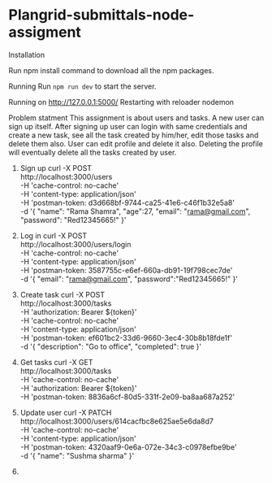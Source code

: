 # Plangrid-submittals-node-assigment

Installation

Run npm install command to download all the npm packages.

Running
Run `npm run dev` to start the server.

Running on http://127.0.0.1:5000/
Restarting with reloader nodemon

Problem statment 
This assignment is about users and tasks. A new user can sign up itself. After signing up user can login with same credentials and create a new task, see all the task created by him/her, edit those tasks and delete them also. User can edit profile and delete it also. Deleting the profile will eventually delete all the tasks created by user.


1. Sign up
  curl -X POST \
  http://localhost:3000/users \
  -H 'cache-control: no-cache' \
  -H 'content-type: application/json' \
  -H 'postman-token: d3d668bf-9744-ca25-41e6-c46f1b32e5a8' \
  -d '{
	"name": "Rama Shamra",
	"age":27,
	"email": "rama@gmail.com",
	"password": "Red12345665!"
}'

2. Log in
  curl -X POST \
  http://localhost:3000/users/login \
  -H 'cache-control: no-cache' \
  -H 'content-type: application/json' \
  -H 'postman-token: 3587755c-e6ef-660a-db91-19f798cec7de' \
  -d '{
	"email": "rama@gmail.com",
	"password":"Red12345665!"
}'

3. Create task 
curl -X POST \
  http://localhost:3000/tasks \
  -H 'authorization: Bearer ${token}' \
  -H 'cache-control: no-cache' \
  -H 'content-type: application/json' \
  -H 'postman-token: ef601bc2-33d6-9660-3ec4-30b8b18fde1f' \
  -d '{
	"description": "Go to office",
	"completed": true
}'

4. Get tasks
 curl -X GET \
  http://localhost:3000/tasks \
  -H 'cache-control: no-cache' \
  -H 'authorization: Bearer ${token}' \
  -H 'postman-token: 8836a6cf-80d5-331f-2e09-ba8aa687a252'
  
  
5. Update user
  curl -X PATCH \
  http://localhost:3000/users/614cacfbc8e625ae5e6da8d7 \
  -H 'cache-control: no-cache' \
  -H 'content-type: application/json' \
  -H 'postman-token: 4320aaf9-0e6a-072e-34c3-c0978efbe9be' \
  -d '{
	"name": "Sushma sharma"
}'

6. 
